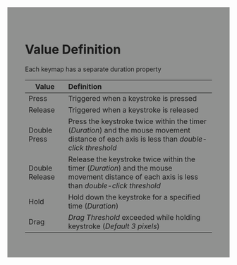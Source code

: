 <div style="background-color: #909190; padding: 40px;">

# Value Definition

Each keymap has a separate duration property

| Value             | Definition     |
| ----------------- |:-------------- |
| Press             | Triggered when a keystroke is pressed |
| Release           | Triggered when a keystroke is released |
| Double Press      | Press the keystroke twice within the timer (*Duration*) and the mouse movement distance of each axis is less than *double-click threshold* |
| Double Release    | Release the keystroke twice within the timer (*Duration*) and the mouse movement distance of each axis is less than *double-click threshold* |
| Hold              | Hold down the keystroke for a specified time (*Duration*) |
| Drag              | *Drag Threshold* exceeded while holding keystroke (*Default 3 pixels*) |

